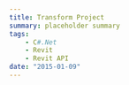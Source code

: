 ```yaml
---
title: Transform Project
summary: placeholder summary
tags:
    - C#.Net
    - Revit
    - Revit API
date: "2015-01-09"
---
```


